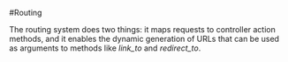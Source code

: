 #Routing

The routing system does two things: it maps requests to controller action methods,
and it enables the dynamic generation of URLs that can be used as arguments to methods
like *link_to* and *redirect_to*.